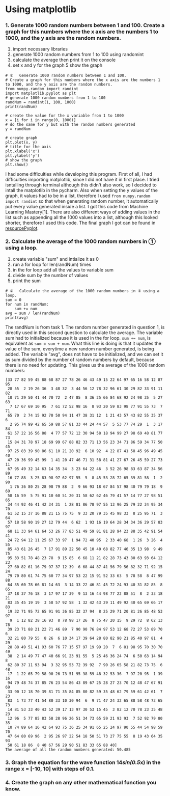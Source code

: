 # Using matplotlib

### 1. Generate 1000 random numbers between 1 and 100. Create a graph for this numbers where the x axis are the numbers 1 to 1000, and the y axis are the random numbers.

1. import necessary libraries 
2. generate 1000 random numbers from 1 to 100 using randomint
3. calculate the average then print it on the console 
4. set x and y for the graph
5 show the graph 

```
# ① 　Generate 1000 random numbers between 1 and 100.
# Create a graph for this numbers where the x axis are the numbers 1 to 1000, and the y axis are the random numbers.
from numpy.random import randint
import matplotlib.pyplot as plt
# generate 1000 random numbers from 1 to 100
randNum = randint(1, 100, 1000)
print(randNum)

# create the value for the x variable from 1 to 1000
x = [i for i in range(0, 1000)]
# do the same for y but with the random numbers generated
y = randNum

# create graph
plt.plot(x, y)
# title for the axis
plt.xlabel('x')
plt.ylabel('y')
# show the graph
plt.show()
```
I had some difficulties while developing this program. First of all, I had difficulties importing matplotlib, since I did not have it in first place. I tried isntalling through terminal although this didn't also work, so I decided to intall the matplotlib in the pycharm. Also when setting the y values of the graph, it values had to be in a list, therefore I used `from numpy.random import randint` so that when generating random number, it automatically put every value generated inside a list. I got this code from Machine Learning Mastery[1]. There are also different ways of adding values in the list such as appending all the 1000 values into a list, although this looked shorter, therefore I used this code. The final graph I got can be found in [resourcePyplot](#resourcePyplot).

### 2. Calculate the average of the 1000 random numbers in ① using a loop.

1. create variable "sum" and intialize it as 0
3. run a for loop for len(randNum) times
4. in the for loop add all the values to variable sum
5. divide sum by the number of values
6. print the sum

```
# ②　 Calculate the average of the 1000 random numbers in ① using a loop.
sum = 0
for num in randNum:
    sum += num
avg = sum / len(randNum)
print(avg)
```

The randNum is from task 1. The random number generated in question 1, is directly used in this second question to calculate the average. The variable sum had to initialized because it is used in the for loop. `sum += num`, is equivalent as `sum = sum + num`. What this line is doing is that it updates the value of the sum, everytime a new random number generated, is being added. The variable "avg", does not have to be initialized, and we can set it as sum divided by the number of random numbers by default, because there is no need for updating. This gives us the average of the 1000 random numbers: 

```
[33 77 82 59 45 88 68 87 27 78 26 46 43 49 15 22 64 97 65 16 58 12 87 95
 28 55  2 19 26 36  3 48 32  3 44 56 12 78 32 96 61 30 29 82 33 91 11 82
 10 71 29 50 41 44 70 72  2 47 85  8 36 25 66 84 68 92 24 98 35  5 27 63
  7 17 67 69 10 95  7 61 72 52 98 16  8 93 20 59 83 98 77 91 55 73  7 71
 65 70  2 74 15 92 70 50 94 11 47 38 31 12  1 21 43 57 43 82 55 35 37  6
  2 95 74 99 42 65 59 88 57 81 33 44 24 44 57  5 53 77 74 29  1  3 17 84
 61 57 22 16 56 88  4 77 57 72 12 30 94 58 18 94 99 27 98 69 48 81 77 73
 15 84 31 78 97 18 69 99 67 88 82 33 71 13 56 23 34 71 86 59 34 77 50 45
 97 25 83 39 90 86 61 10 21 20 92  6 10 92  4 22 87 41 58 45 96 49 45 40
 47 20 36 99 45 99  1 41 20 47 46 71 31 58 81 41 27 67 26 45 59 27 73 11
 67 95 49 32 14 63 14 35 34  3 23 64 22 46  3 52 26 98 83 63 87 34 56 89
 16 77 88  3 25 83 98 97 62 97 55  5  8 45 53 28 72 65 39 81 58  1  2 90
  1 76 36 80 25 28 98 79 88  2  9 66 93 18 67 84 57 98 40 79 79 18  9 69
 58 16 59  5 75 91 10 60 51 20 31 58 62 62 46 79 41 57 14 77 27 98 51 65
 34 44 92 46 41 42 34 31  1 28 81 86 78 97 55 13 96 25 79 22 34 95 34 70
 61 52 15 37 16 88 21 15 75 75  9 33 20 79 35 45 98 33  8 25 95 71  3 64
 57 18 58 90 19 27 12 79 44  6 62  1 93 16 19 64 28 34 34 36 29 57 83 97
 68 11 33 94 61 64 53 26 77 83 51 49 59 81 81 28 94 23 88 35 42 91 54 41
 24 72 94 12 11 25 67 33 97  1 94 72 40 95  2 33 40 68  1 26  3 26  4 55
 85 43 61 26 45  7 17 91 89 22 50 45 10 40 68 82 77 46 35 13 98  9 49 75
 95 33 51 78 48 23 78  9 15 85  6 68 11 21 82 28 73 43 80 63 93 64 12 23
 27 60 82 61 16 79 97 37 12 39  6 68 44 87 41 56 79 56 82 32 71 92 15 24
 79 70 80 61 74 75 60 77 34 97 53 22 15 91 52 33 63  5 78 58  8 47 99 88
 64 35 60 78 66 81 14 63  3 14 33 22 46 81 45 72 24 93 40 31 82 85  8 65
 37 18 37 76 18  3 17 97 17 39  9 13 16 44 98 77 22 88 51  8  2 33 18 21
 83 35 45 19 19  3 58 57 92 58  1 32 42 43 29 11 49 92 40 65 69 66 17 83
 19 32 71 95 72 65 91 91 36 85 32 37 94  8 25 29 71 20 81 26 85 48 53 97
  9  1 12 82 38 16 93  8 78 98 17 26  8 75 47 20 15  9 29 72  8 62 13 78
 39 23 71 88 21 22 71 46 89  7 90 90 76 84 97 53 12 68 72 27 53 89 70  6
 32 21 80 79 55  8 26  6 10 34 17 39 64 28 80 82 90 21 85 40 97 81  4 29
 28 88 49 51 41 93 60 76 77 15 57 97 19 99 20  7  6 81 98 95 70 30 70 49
 38  2 14 49 77 47 40 66 91 23 91 55  5 25 46 36 24 74  6 50 63 14 94  8
 62 80 37 11 93 94  3 32 95 53 72 39 92  7 90 26 65 58 21 82 73 75  6 48
 17  1 22 65 79 58 90 26 73 51 95 38 59 48 32 53 36  7 97 20 95  1 39 16
 94 79 48 74 37 85 76 23 54 86 43 89 67 25 28 27 23 70 12 48 47 67 91 69
 33 90 12 18 70 39 81 71 35 84 85 80 82 59 35 48 62 79 59 61 42 61  7 23
 83  1 73 77 41 54 80 33 10 30 94  6  9 71 47 24 32 65 88 58 48 73 65 73
 14 81 53 33 40 43 52 39 17 13 97 30 53 15 45  3 82 12 70 78 23 35 48 23
 12 96  5 77 85 83 58 28 96 26 51 34 73 65 59 21 93 93  7 52 92 79 80 35
 10 74 89 64 16 42 64 93 75 36 25 34 91 65 25 24 97 90 55 44 54 98 59 70
 47 64 80 69 96  2 95 26 97 22 54 18 50 51 73 27 75 55  8 19 43 64 35 93
 50 61 18 86  8 40 67 56 29 90 51 83 33 65 88 40]
The average of all the random numbers generated: 50.485
```

### 3. Graph the equation for the wave function 14*sin(0.5*x) in the range x = [-10, 10] with steps of 0.1.

### 4. Create the graph on any other mathematical function you know. 



